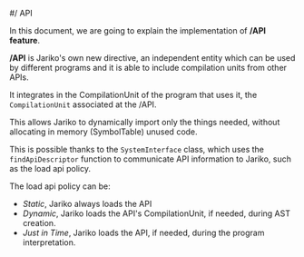 #/ API

In this document, we are going to explain the implementation of **/API feature**.

**/API** is Jariko's own new directive, an independent entity which can be used by different programs and it is able to include compilation units from other APIs.

It integrates in the CompilationUnit of the program that uses it, the `CompilationUnit` associated at the /API.

This allows Jariko to dynamically import only the things needed, without allocating in memory (SymbolTable) unused code.

This is possible thanks to the `SystemInterface` class, which uses the `findApiDescriptor` function to communicate API information to Jariko, such as the load api policy.

The load api policy can be:
- *Static*, Jariko always loads the API
- *Dynamic*, Jariko loads the API's CompilationUnit, if needed, during AST creation.
- *Just in Time*, Jariko loads the API, if needed, during the program interpretation.